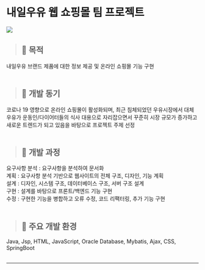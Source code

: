 # 내일우유 웹 쇼핑몰 팀 프로젝트
<img src="https://user-images.githubusercontent.com/125838349/227221099-facd2a8b-25db-4795-9ad0-62060e539fc9.png">
   
      
> ## 🥛 목적   
내일우유 브랜드 제품에 대한 정보 제공 및 온라인 쇼핑몰 기능 구현
<br>
<br>
> ## 🥛 개발 동기   
코로나 19 영향으로 온라인 쇼핑몰이 활성화되며, 최근 침체되었던 우유시장에서 대체우유가 운동인/다이어터들의 식사 대용으로 자리잡으면서 꾸준히 시장 규모가 증가하고 새로운 트렌드가 되고 있음을 바탕으로 프로젝트 주제 선정
<br>
<br>
> ## 🥛 개발 과정   
요구사항 분석 : 요구사항을 분석하여 문서화   
계획 : 요구사항 분석 기반으로 웹사이트의 전체 구조, 디자인, 기능 계획   
설계 : 디자인, 시스템 구조, 데이터베이스 구조, 서버 구조 설계   
구현 : 설계를 바탕으로 프론트/백엔드 기능 구현   
수정 : 구현한 기능을 병합하고 오류 수정, 코드 리팩터링, 추가 기능 구현
<br>
<br>
> ## 🥛 주요 개발 환경   
Java, Jsp, HTML, JavaScript, Oracle Database, Mybatis, Ajax, CSS, SpringBoot
<br>
<br>
***
<br>
<br>
